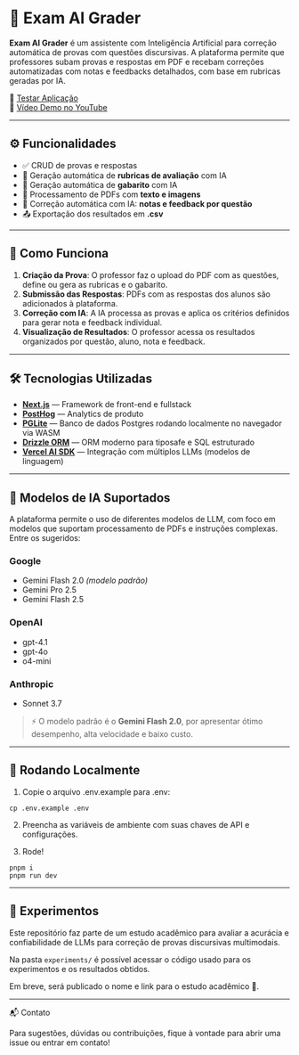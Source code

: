 # 📝 Exam AI Grader

**Exam AI Grader** é um assistente com Inteligência Artificial para correção automática de provas com questões discursivas. A plataforma permite que professores subam provas e respostas em PDF e recebam correções automatizadas com notas e feedbacks detalhados, com base em rubricas geradas por IA.

🔗 [Testar Aplicação](https://exam-ai-grader.vercel.app/)  
🎥 [Vídeo Demo no YouTube](https://www.youtube.com/watch?v=LI2flm_fNZA)

---

## ⚙️ Funcionalidades

- ✅ CRUD de provas e respostas
- 🧠 Geração automática de **rubricas de avaliação** com IA
- 📘 Geração automática de **gabarito** com IA
- 📄 Processamento de PDFs com **texto e imagens**
- 🤖 Correção automática com IA: **notas e feedback por questão**
- 📤 Exportação dos resultados em **.csv**

---

## 🚀 Como Funciona

1. **Criação da Prova**: O professor faz o upload do PDF com as questões, define ou gera as rubricas e o gabarito.
2. **Submissão das Respostas**: PDFs com as respostas dos alunos são adicionados à plataforma.
3. **Correção com IA**: A IA processa as provas e aplica os critérios definidos para gerar nota e feedback individual.
4. **Visualização de Resultados**: O professor acessa os resultados organizados por questão, aluno, nota e feedback.

---

## 🛠️ Tecnologias Utilizadas

- **[Next.js](https://nextjs.org/)** — Framework de front-end e fullstack
- **[PostHog](https://posthog.com/)** — Analytics de produto
- **[PGLite](https://pglite.dev/)** — Banco de dados Postgres rodando localmente no navegador via WASM
- **[Drizzle ORM](https://orm.drizzle.team/)** — ORM moderno para tiposafe e SQL estruturado
- **[Vercel AI SDK](https://sdk.vercel.ai/)** — Integração com múltiplos LLMs (modelos de linguagem)

---

## 🧠 Modelos de IA Suportados

A plataforma permite o uso de diferentes modelos de LLM, com foco em modelos que suportam processamento de PDFs e instruções complexas. Entre os sugeridos:

### Google
- Gemini Flash 2.0 *(modelo padrão)*
- Gemini Pro 2.5
- Gemini Flash 2.5

### OpenAI
- gpt-4.1
- gpt-4o
- o4-mini

### Anthropic
- Sonnet 3.7

> ⚡️ O modelo padrão é o **Gemini Flash 2.0**, por apresentar ótimo desempenho, alta velocidade e baixo custo.

---

## 🧪 Rodando Localmente

1.	Copie o arquivo .env.example para .env:

```
cp .env.example .env
```

2.	Preencha as variáveis de ambiente com suas chaves de API e configurações.

3. Rode!
```
pnpm i
pnpm run dev
```

---
## 🧪 Experimentos

Este repositório faz parte de um estudo acadêmico para avaliar a acurácia e confiabilidade de LLMs para correção de provas discursivas multimodais.

Na pasta `experiments/` é possível acessar o código usado para os experimentos e os resultados obtidos.

Em breve, será publicado o nome e link para o estudo acadêmico 🧐.

---

📬 Contato

Para sugestões, dúvidas ou contribuições, fique à vontade para abrir uma issue ou entrar em contato!
